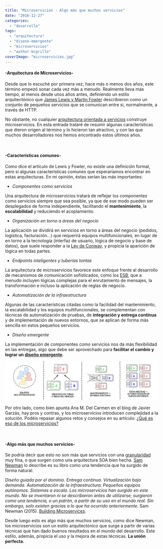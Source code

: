 ```yaml
---
title: "Microservicios - Algo más que muchos servicios"
date: "2016-12-27"
categories: 
  - "desarrollo"
tags: 
  - "arquitectura"
  - "diseno-emergente"
  - "microservicios"
  - "author-bcgrillo"
coverImage: "microservicios.jpg"
---
```


#### \-Arquitectura de Microservicios-

Desde que lo escuché por primera vez, hace más o menos dos años, este término empezó sonar cada vez más a menudo. Realmente lleva más tiempo, al menos desde unos años antes, definiendo un estilo arquitectónico que [James Lewis y Martin Fowler](http://martinfowler.com/articles/microservices.html) describieron como un conjunto de pequeños servicios que se comunican entre si, normalmente, a través de HTTP.

No obstante, no cualquier [arquitectura orientada a servicios](https://es.wikipedia.org/wiki/Arquitectura_orientada_a_servicios) construye microservicios. En esta entrada trataré de resumir algunas características que dieron origen al término y lo hicieron tan atractivo, y con las que muchos desarrolladores nos hemos encontrado estos últimos años.

 

#### \-Características comunes-

Como dice el artículo de Lewis y Fowler, no existe una definición formal, pero sí algunas características comunes que esperaríamos encontrar en estas arquitecturas. En mi opinión, éstas serían las más importantes:

- _Componentes como servicios_

Una arquitectura de microservicios tratará de reflejar los componentes como servicios siempre que sea posible, ya que de ese modo pueden ser desplegados de forma independiente, facilitando el **mantenimiento**, la **escalabilidad** y reduciendo el acoplamiento.

- _Organización en torno a áreas del negocio_

La aplicación se dividirá en servicios en torno a áreas del negocio (pedidos, logística, facturación...) que requerirá equipos multifuncionales, en lugar de en torno a la tecnología (interfaz de usuario, lógica de negocio y base de datos), que suele responder a la [Ley de Conway](https://en.wikipedia.org/wiki/Conway%27s_law), y propicia la aparición de lógica en todas partes.

- _Endpoints inteligentes y tuberías tontas_

La arquitectura de microservicios favorece este enfoque frente al desarrollo de mecanismos de comunicación sofisticados, como los [ESB](https://es.wikipedia.org/wiki/Enterprise_service_bus), que a menudo incluyen lógicas complejas para el enrutamiento de mensajes, la transformación e incluso la aplicación de reglas de negocio.

- _Automatización de la infraestructura_

Algunas de las características citadas como la facilidad del mantenimiento, la escalabilidad y los equipos multifuncionales, se complementan con técnicas de automatización de pruebas, de **integración y entrega continua** y de implementación de nuevos entornos, que se aplican de forma más sencilla en estos pequeños servicios.

- _Diseño emergente_

La implementación de componentes como servicios nos da más flexibilidad en las entregas, algo que debe ser aprovechado para **facilitar el cambio y lograr un [diseño emergente](https://lanalua.com/blog/tdd-parte-2-arquitectura-evolutiva-y-diseno-emergente)**.

![microservicios](/images/microservicios-1.jpg)

Por otro lado, como bien apunta Ana M. Del Carmen en el blog de Javier Garzás, hay pros y contras, y los microservicios introducen complejidad a la solución. Podéis repasar algunos retos y consejos en su artículo: [¿Qué es eso de los microservicios?](http://www.javiergarzas.com/2015/06/microservicios.html)

 

#### \-Algo más que muchos servicios-

Se podría decir que esto no son más que servicios con una [granularidad](https://en.wikipedia.org/wiki/Service_granularity_principle) muy fina, o que surgen como una arquitectura SOA bien hecha. [Sam Newman](http://samnewman.io/) lo describe es su libro como una tendencia que ha surgido de forma natural:

_Diseño guiado por el dominio. Entrega continua. Virtualización bajo demanda. Automatización de la infraestructura. Pequeños equipos autónomos. Sistemas a escala. Los microservicios han surgido en este mundo. No se inventaron ni se describieron antes de utilizarse; surgieron como una tendencia, o un patrón, a partir de su uso en el mundo real. Sin embargo, solo existen gracias a lo que ha ocurrido anteriormente._ Sam Newman (2015). [Building Microservices](http://samnewman.io/books/building_microservices/).

Desde luego esto es algo más que muchos servicios, como dice Newman, los microservicios son un estilo arquitectónico que surge a partir de varias técnicas que han dado buenos resultados en el mundo del desarrollo. Este estilo, además, propicia el uso y la mejora de estas técnicas. **La unión perfecta**.
